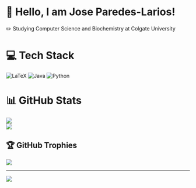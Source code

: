 # 👋 Hello, I am Jose Paredes-Larios!
✏️ Studying Computer Science and Biochemistry at Colgate University


# 💻 Tech Stack
![LaTeX](https://img.shields.io/badge/latex-%23008080.svg?style=for-the-badge&logo=latex&logoColor=white) ![Java](https://img.shields.io/badge/java-%23ED8B00.svg?style=for-the-badge&logo=openjdk&logoColor=white) ![Python](https://img.shields.io/badge/python-3670A0?style=for-the-badge&logo=python&logoColor=ffdd54)
# 📊 GitHub Stats
![](https://github-readme-stats.vercel.app/api?username=Jose-Paredes-Larios&theme=dracula&hide_border=false&include_all_commits=false&count_private=false)<br/>
![](https://github-readme-streak-stats.herokuapp.com/?user=Jose-Paredes-Larios&theme=dracula&hide_border=false)<br/>

## 🏆 GitHub Trophies
![](https://github-profile-trophy.vercel.app/?username=Jose-Paredes-Larios&theme=dracula&no-frame=false&no-bg=true&margin-w=4)

---
[![](https://visitcount.itsvg.in/api?id=Jose-Paredes-Larios&icon=4&color=5)](https://visitcount.itsvg.in)

<!-- Proudly created with GPRM ( https://gprm.itsvg.in ) -->
